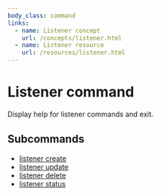 ```yaml
---
body_class: command
links:
  - name: Listener concept
    url: /concepts/listener.html
  - name: Listener resource
    url: /resources/listener.html
---
```


# Listener command

<section>

Display help for listener commands and exit.

</section>

<section>

## Subcommands

- [listener create]({{site_prefix}}/commands/listener-create.html)
- [listener update]({{site_prefix}}/commands/listener-update.html)
- [listener delete]({{site_prefix}}/commands/listener-delete.html)
- [listener status]({{site_prefix}}/commands/listener-status.html)
</section>
